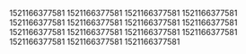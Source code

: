 1521166377581
1521166377581
1521166377581
1521166377581
1521166377581
1521166377581
1521166377581
1521166377581
1521166377581
1521166377581
1521166377581
1521166377581
1521166377581
1521166377581
1521166377581